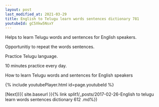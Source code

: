 ```yaml
---
layout: post
last_modified_at: 2021-03-29
title: English to Telugu learn words sentences dictionary 781 
youtubeId: gC5Xkw5NsxY
---
```

 
 
Helps to learn Telugu words and sentences for English speakers.

Opportunitiy to repeat the words sentences. 

Practice Telugu language. 
 
10 minutes practice every day. 
 
How to learn Telugu words and sentences for English speakers 
 
{% include youtubePlayer.html id=page.youtubeId %}
 
 
[Next]({{ site.baseurl }}{% link  split1/_posts/2017-02-26-English to telugu learn words sentences dictionary 612 .md%})
 
